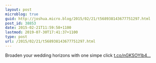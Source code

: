```yaml
---
layout: post
microblog: true
guid: http://joshua.micro.blog/2015/02/21/t568938143677751297.html
post_id: 38853
date: 2015-02-21T11:59:58+1100
lastmod: 2019-07-30T17:41:37+1100
type: post
url: /2015/02/21/t568938143677751297.html
---
```

Broaden your wedding horizons with one simpe click [t.co/nGKSOYIb4...](http://t.co/nGKSOYIb4u)
